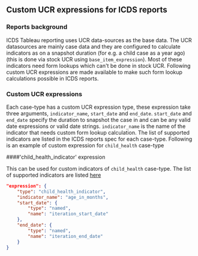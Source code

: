 ## Custom UCR expressions for ICDS reports

### Reports background
ICDS Tableau reporting uses UCR data-sources as the base data. The UCR datasources are mainly case data and they are configured to calculate indicators as on a snapshot duration (for e.g. a child case as a year ago) (this is done via stock UCR using `base_item_expression`). Most of these indicators need form lookups which can't be done in stock UCR. Following custom UCR expressions are made available to make such form lookup calculations possible in ICDS reports.

### Custom UCR expressions
Each case-type has a custom UCR expression type, these expression take three arguments, `indicator_name`, `start_date` and `end_date`. `start_date` and `end_date` specify the duration to snapshot the case in and can be any valid date expressions or valid date strings. `indicator_name` is the name of the indicator that needs custom form lookup calculation. The list of supported indicators are listed in the ICDS reports spec for each case-type. Following is an example of custom expression for `child_health` case-type

####'child_health_indicator' expression

This can be used for custom indicators of `child_health` case-type. The list of supported indicators are listed [here](https://docs.google.com/spreadsheets/d/10sL0Iwdh6CGiSh49KfWoeG9F7t5qiixFmBAjEaLgKPo/edit#gid=0)

```json
"expression": {
    "type": "child_health_indicator",
    "indicator_name": "age_in_months",
    "start_date": {
        "type": "named",
        "name": "iteration_start_date"
    },
    "end_date": {
        "type": "named",
        "name": "iteration_end_date"
    }
}
```
